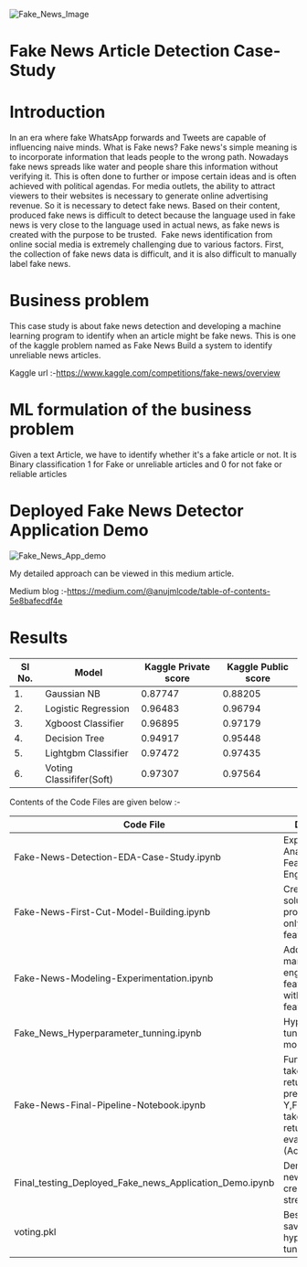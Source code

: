 ![Fake_News_Image](https://user-images.githubusercontent.com/92272579/171402715-33614ade-d967-471d-b030-5c453233cc56.png)

# Fake News Article Detection Case-Study
# Introduction

In an era where fake WhatsApp forwards and Tweets are capable of influencing naive minds.
What is Fake news?
Fake news's simple meaning is to incorporate information that leads people to the wrong path. Nowadays fake news spreads like water and people share this information without verifying it. This is often done to further or impose certain ideas and is often achieved with political agendas.
For media outlets, the ability to attract viewers to their websites is necessary to generate online advertising revenue. So it is necessary to detect fake news.
Based on their content, produced fake news is difficult to detect because the language used in fake news is very close to the language used in actual news, as fake news is created with the purpose to be trusted. 
Fake news identification from online social media is extremely challenging due to various factors. First, the collection of fake news data is difficult, and it is also difficult to manually label fake news.

# Business problem
This case study is about fake news detection and developing a machine learning program to identify when an article might be fake news.
This is one of the kaggle problem named as Fake News Build a system to identify unreliable news articles.

Kaggle url :-https://www.kaggle.com/competitions/fake-news/overview

# ML formulation of the business problem
Given a text Article, we have to identify whether it's a fake article or not.
It is Binary classification 1 for Fake or unreliable articles and 0 for not fake or reliable articles

# Deployed Fake News Detector Application Demo

  ![Fake_News_App_demo](https://user-images.githubusercontent.com/92272579/176698773-4547a735-7b6b-4c5a-8da8-e01f11e11106.gif)

My detailed approach can be viewed in this medium article.

Medium blog :-https://medium.com/@anujmlcode/table-of-contents-5e8bafecdf4e

# Results
| Sl No. | Model | Kaggle Private score | Kaggle Public score |
| - | --------------------- | ----------- |----------- |
| 1. | Gaussian NB | 0.87747 |0.88205
| 2. | Logistic Regression | 0.96483 |0.96794 
| 3. | Xgboost Classifier | 0.96895 |0.97179
| 4. | Decision Tree | 0.94917 |0.95448
| 5. | Lightgbm Classifier | 0.97472 |0.97435
| 6. | Voting Classififer(Soft) | 0.97307|0.97564

Contents of the Code Files are given below :-

| Code File | Description  | 
| ----  | --------- |
| Fake-News-Detection-EDA-Case-Study.ipynb    | Exploratory Data Analysis and Feature Engineering|
| Fake-News-First-Cut-Model-Building.ipynb    | Created first cut solution of problem using only text features|
| Fake-News-Modeling-Experimentation.ipynb    | Added 18 manually engineered features along with text features|
| Fake_News_Hyperparameter_tunning.ipynb   | Hyperparameter tunning of models|
| Fake-News-Final-Pipeline-Notebook.ipynb  | Function 1 - takes input X, returns prediction Y,Function 2 - takes input (X,Y) returns evaluation metric (Accuracy)|
| Final_testing_Deployed_Fake_news_Application_Demo.ipynb   | Demo of Fake news Application created using streamlit|
| voting.pkl   | Best Model saved after hypereparameter tunning|

